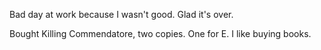 Bad day at work because I wasn't good. Glad it's over.

Bought Killing Commendatore, two copies. One for E. I like buying books.
